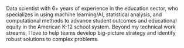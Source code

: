 Data scientist with 6+ years of experience in the education sector, who specializes in using machine learning/AI, statistical analysis, and computational methods to advance student outcomes and educational equity in the American K-12 school system. Beyond my technical work streams, I love to help teams develop big-picture strategy and identify robust solutions to complex problems.

<!---
lcaffreymaffei/lcaffreymaffei is a ✨ special ✨ repository because its `README.md` (this file) appears on your GitHub profile.
You can click the Preview link to take a look at your changes.
--->
